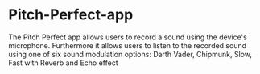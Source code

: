# Pitch-Perfect-app
The Pitch Perfect app allows users to record a sound using the device's microphone. Furthermore it allows users to listen to the recorded sound using one of six sound modulation options: Darth Vader, Chipmunk, Slow, Fast with Reverb and Echo effect
